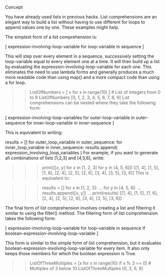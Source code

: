 Concept

You have already used lists in previous hacks. List comprehensions are an elegant way to build a list without having to use different for loops to append values one by one. These examples might help.

The simplest form of a list comprehension is:

[ expression-involving-loop-variable for loop-variable in sequence ]

This will step over every element in a sequence, successively setting the loop-variable equal to every element one at a time. It will then build up a list by evaluating the expression-involving-loop-variable for each one. This eliminates the need to use lambda forms and generally produces a much more readable code than using map() and a more compact code than using a for loop.

>> ListOfNumbers = [ x for x in range(10) ] # List of integers from 0 to 9
>> ListOfNumbers
[0, 1, 2, 3, 4, 5, 6, 7, 8, 9]
List comprehensions can be nested where they take the following form:

[ expression-involving-loop-variables for outer-loop-variable in outer-sequence for inner-loop-variable in inner-sequence ]

This is equivalent to writing:

results = []
for outer_loop_variable in outer_sequence:
    for inner_loop_variable in inner_sequence:
        results.append( expression_involving_loop_variables )
For example, if you want to generate all combinations of lists [1,2,3] and [4,5,6], write:

>>> print([[x, y] for x in [1, 2, 3] for y in [4, 5, 6]])
[[1, 4], [1, 5], [1, 6], [2, 4], [2, 5], [2, 6], [3, 4], [3, 5], [3, 6]]
This is equivalent to:

>>> results = []
>>> for x in [1, 2, 3]:
...     for y in [4, 5, 6]:
...         results.append([x, y])
... 
>>> print(results)
[[1, 4], [1, 5], [1, 6], [2, 4], [2, 5], [2, 6], [3, 4], [3, 5], [3, 6]]

The final form of list comprehension involves creating a list and filtering it similar to using the filter() method. The filtering form of list comprehension takes the following form:

[ expression-involving-loop-variable for loop-variable in sequence if boolean-expression-involving-loop-variable ]

This form is similar to the simple form of list comprehension, but it evaluates boolean-expression-involving-loop-variable for every item. It also only keeps those members for which the boolean expression is True.

>> ListOfThreeMultiples = [x for x in range(10) if x % 3 == 0] # Multiples of 3 below 10
>> ListOfThreeMultiples
[0, 3, 6, 9]